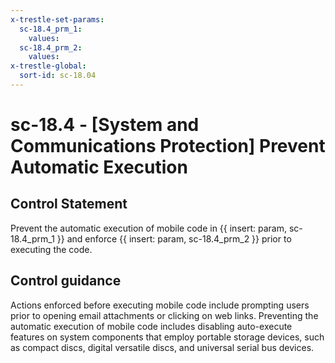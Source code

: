 ```yaml
---
x-trestle-set-params:
  sc-18.4_prm_1:
    values:
  sc-18.4_prm_2:
    values:
x-trestle-global:
  sort-id: sc-18.04
---
```


# sc-18.4 - \[System and Communications Protection\] Prevent Automatic Execution

## Control Statement

Prevent the automatic execution of mobile code in {{ insert: param, sc-18.4_prm_1 }} and enforce {{ insert: param, sc-18.4_prm_2 }} prior to executing the code.

## Control guidance

Actions enforced before executing mobile code include prompting users prior to opening email attachments or clicking on web links. Preventing the automatic execution of mobile code includes disabling auto-execute features on system components that employ portable storage devices, such as compact discs, digital versatile discs, and universal serial bus devices.
